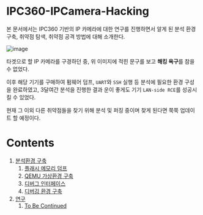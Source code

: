 # IPC360-IPCamera-Hacking

본 문서에서는 IPC360 기반의 IP 카메라에 대한 연구를 진행하면서 알게 된 분석 환경 구축, 취약점 탐색, 취약점 공격 방법에 대해 소개한다.

![image](https://user-images.githubusercontent.com/39231485/144426439-68fecb3e-1711-4f7f-bf85-cd6836ca1ebb.png)

타겟으로 할 IP 카메라를 구경하던 중, 위 이미지에 적힌 문구를 보고 **해킹 욕구**를 참을 수 없었다.

이후 해당 기기를 구매하여 펌웨어 덤프, `UART`와 `SSH` 실행 등 분석에 필요한 환경 구성을 완료하였고, 3달여간 분석을 진행한 결과 운이 좋게도 기기 `LAN-side RCE`를 성공시킬 수 있었다.

현재 그 이외 다른 취약점들을 찾기 위해 분석 및 퍼징 중이며 찾게 된다면 쭉쭉 업데이트 할 예정이다.

# Contents

1. [분석환경 구축](/ANALYSIS.md)
   1. [플래시 메모리 덤프](/ANALYSIS.md/#11-플래시-메모리-덤프)
   2. [QEMU 가상환경 구축](/ANALYSIS.md/#12-qemu-가상환경-구축)
   3. [디버그 인터페이스](/ANALYSIS.md/#13-디버그-인터페이스)
   4. [디버깅 환경 구축](/ANALYSIS.md/#14-디버깅-환경-구축)
2. [연구](/RESEARCH.md)
   1. [To Be Continued]()
